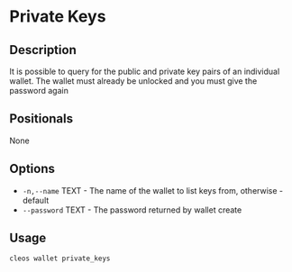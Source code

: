 # Private Keys
## Description

It is possible to query for the public and private key pairs of an individual wallet. The wallet must already be unlocked and you must give the password again

## Positionals

None

## Options

* `-n,--name` TEXT - The name of the wallet to list keys from, otherwise - default
* `--password` TEXT - The password returned by wallet create

## Usage

    cleos wallet private_keys